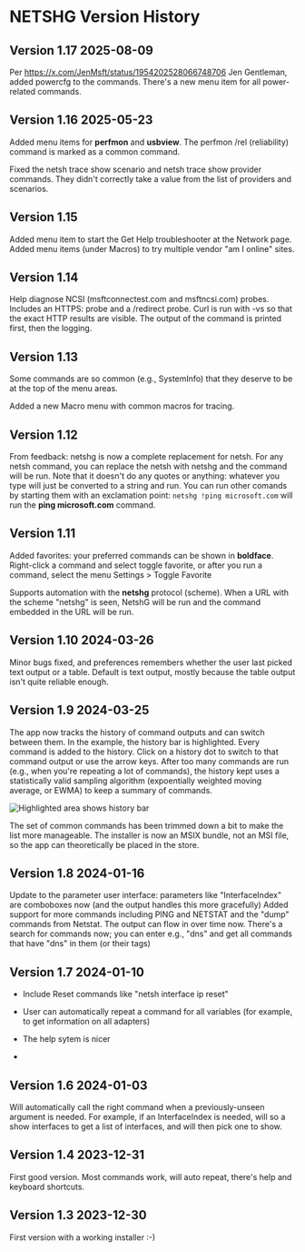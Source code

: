 ﻿# NETSHG Version History

## Version 1.17 2025-08-09

Per https://x.com/JenMsft/status/1954202528066748706 Jen Gentleman, added powercfg to the commands. There's a new menu item for all power-related commands.

## Version 1.16 2025-05-23

Added menu items for **perfmon** and **usbview**. The perfmon /rel (reliability) command is marked as a common command.

Fixed the netsh trace show scenario and netsh trace show provider commands. They didn't correctly take a value from the list of providers and scenarios.

## Version 1.15

Added menu item to start the Get Help troubleshooter at the Network page.
Added menu items (under Macros) to try multiple vendor "am I online" sites.


## Version 1.14

Help diagnose NCSI (msftconnectest.com and msftncsi.com) probes. Includes an HTTPS: probe and a /redirect probe. Curl is run with -vs so that the exact HTTP results are visible. The output of the command is printed first, then the logging.

## Version 1.13

Some commands are so common (e.g., SystemInfo) that they deserve to be at the top of the menu areas. 

Added a new Macro menu with common macros for tracing.

## Version 1.12

From feedback: netshg is now a complete replacement for netsh. For any netsh command, you can replace the netsh with netshg and the command will be run. Note that it doesn't do any quotes or anything: whatever you type will just be converted to a string and run. You can run other comands by starting them with an exclamation point: ```netshg !ping microsoft.com``` will run the **ping microsoft.com** command.


## Version 1.11

Added favorites: your preferred commands can be shown in **boldface**. Right-click a command and select toggle favorite, or after you run a command, select the menu Settings > Toggle Favorite

Supports automation with the **netshg** protocol (scheme). When a URL with the scheme "netshg" is seen, NetshG will be run and the command embedded in the URL will be run.

## Version 1.10 2024-03-26 

Minor bugs fixed, and preferences remembers whether the user last picked text output or a table. Default is text output, mostly because the table output isn't quite reliable enough.


## Version 1.9 2024-03-25

The app now tracks the history of command outputs and can switch between them. In the example, the history bar is highlighted. Every command is added to the history. Click on a history dot to switch to that command output or use the arrow keys. After too many commands are run (e.g., when you're repeating a lot of commands), the history kept uses a statistically valid sampling algorithm (expoentially weighted moving average, or EWMA) to keep a summary of commands.

![Highlighted area shows history bar](Assets/HelpImages/Netshg_show_history.png)

The set of common commands has been trimmed down a bit to make the list more manageable. The installer is now an MSIX bundle, not an MSI file, so the app can theoretically be placed in the store.


## Version 1.8 2024-01-16

Update to the parameter user interface: parameters like "InterfaceIndex" are comboboxes now (and the output handles this more gracefully)
Added support for more commands including PING and NETSTAT and the "dump" commands from Netstat. The output can flow in over time now.
There's a search for commands now; you can enter e.g., "dns" and get all commands that have "dns" in them (or their tags)


## Version 1.7 2024-01-10

- Include Reset commands like "netsh interface ip reset"
- User can automatically repeat a command for all variables (for example, to get information on all adapters)
- The help sytem is nicer

- 
## Version 1.6 2024-01-03
Will automatically call the right command when a previously-unseen argument is needed. For example,
if an InterfaceIndex is needed, will so a show interfaces to get a list of interfaces, and will then pick one to show.


## Version 1.4 2023-12-31

First good version. Most commands work, will auto repeat, 
there's help and keyboard shortcuts.

## Version 1.3 2023-12-30

First version with a working installer :-)
